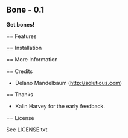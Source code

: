 ## Bone - 0.1 ##

**Get bones!**

== Features

== Installation


== More Information


== Credits

* Delano Mandelbaum (http://solutious.com)


== Thanks 

* Kalin Harvey for the early feedback. 


== License

See LICENSE.txt